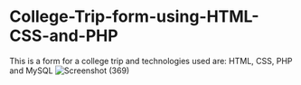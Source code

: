 # College-Trip-form-using-HTML-CSS-and-PHP
This is a form for a college trip and technologies used are: HTML, CSS, PHP and MySQL
![Screenshot (369)](https://github.com/Siddharth1174/College-Trip-form-using-HTML-CSS-and-PHP/assets/142529706/3c345593-4802-40df-8779-4232709088fb)

